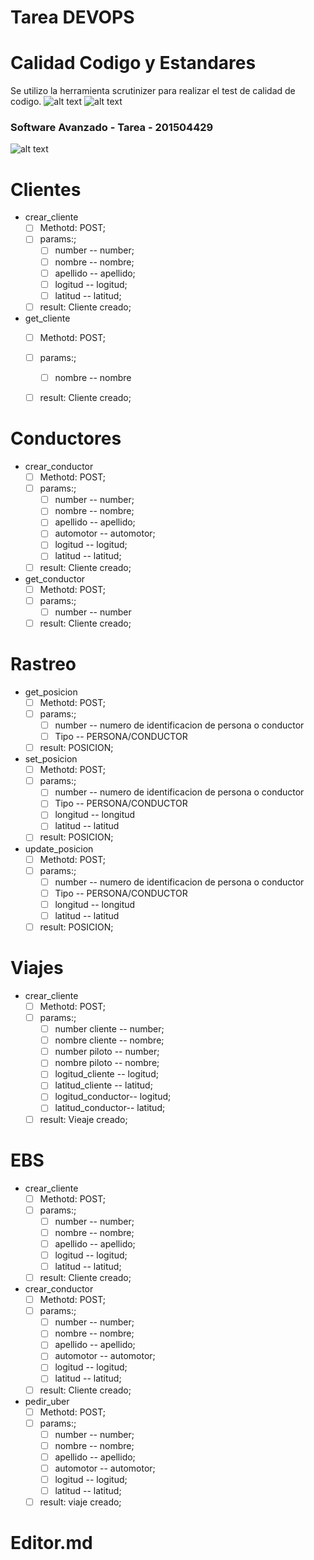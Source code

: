 

# Tarea DEVOPS

# Calidad Codigo y Estandares
Se utilizo la herramienta scrutinizer para realizar el test de calidad de codigo.
![alt text](https://github.com/gamgustavo/sat2/blob/master/calidad.PNG)
![alt text](https://github.com/gamgustavo/sat2/blob/master/calidad02.PNG)

### Software Avanzado - Tarea  - 201504429
![alt text](https://github.com/gamgustavo/sat2/blob/master/arquitectura.PNG)

# Clientes
- crear_cliente
  - [ ] Methotd: POST;
  - [ ] params:;
      - [ ] number -- number;
      - [ ] nombre -- nombre;
      - [ ] apellido -- apellido;
      - [ ] logitud -- logitud;
      - [ ] latitud -- latitud; 
  - [ ] result: Cliente creado;
- get_cliente
  - [ ] Methotd: POST;
  - [ ] params:;
      - [ ] nombre -- nombre 
  - [ ] result: Cliente creado;  
  

# Conductores
- crear_conductor
  - [ ] Methotd: POST;
  - [ ] params:;
      - [ ] number -- number;
      - [ ] nombre -- nombre;
      - [ ] apellido -- apellido;
      - [ ] automotor -- automotor;      
      - [ ] logitud -- logitud;
      - [ ] latitud -- latitud; 
  - [ ] result: Cliente creado;
- get_conductor
  - [ ] Methotd: POST;
  - [ ] params:;
      - [ ] number -- number 
  - [ ] result: Cliente creado;    
# Rastreo
- get_posicion
  - [ ] Methotd: POST;
  - [ ] params:;
      - [ ] number -- numero de identificacion de persona o conductor
      - [ ] Tipo -- PERSONA/CONDUCTOR      
  - [ ] result: POSICION;

- set_posicion
  - [ ] Methotd: POST;
  - [ ] params:;
      - [ ] number -- numero de identificacion de persona o conductor
      - [ ] Tipo -- PERSONA/CONDUCTOR     
      - [ ] longitud -- longitud     
      - [ ] latitud -- latitud          
  - [ ] result: POSICION;  
- update_posicion
  - [ ] Methotd: POST;
  - [ ] params:;
      - [ ] number -- numero de identificacion de persona o conductor
      - [ ] Tipo -- PERSONA/CONDUCTOR     
      - [ ] longitud -- longitud     
      - [ ] latitud -- latitud          
  - [ ] result: POSICION;    
  
# Viajes

- crear_cliente
  - [ ] Methotd: POST;
  - [ ] params:;
      - [ ] number cliente -- number;
      - [ ] nombre cliente -- nombre;
      - [ ] number piloto -- number;
      - [ ] nombre piloto -- nombre;      
      - [ ] logitud_cliente -- logitud;
      - [ ] latitud_cliente -- latitud; 
      - [ ] logitud_conductor-- logitud;
      - [ ] latitud_conductor-- latitud;       
  - [ ] result: Vieaje creado;
# EBS
- crear_cliente
  - [ ] Methotd: POST;
  - [ ] params:;
      - [ ] number -- number;
      - [ ] nombre -- nombre;
      - [ ] apellido -- apellido;
      - [ ] logitud -- logitud;
      - [ ] latitud -- latitud; 
  - [ ] result: Cliente creado;
- crear_conductor
  - [ ] Methotd: POST;
  - [ ] params:;
      - [ ] number -- number;
      - [ ] nombre -- nombre;
      - [ ] apellido -- apellido;
      - [ ] automotor -- automotor;      
      - [ ] logitud -- logitud;
      - [ ] latitud -- latitud; 
  - [ ] result: Cliente creado;

- pedir_uber
  - [ ] Methotd: POST;
  - [ ] params:;
      - [ ] number -- number;
      - [ ] nombre -- nombre;
      - [ ] apellido -- apellido;
      - [ ] automotor -- automotor;      
      - [ ] logitud -- logitud;
      - [ ] latitud -- latitud; 
  - [ ] result: viaje creado;

# Editor.md